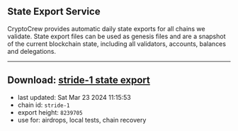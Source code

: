 ## State Export Service
CryptoCrew provides automatic daily state exports for all chains we validate. State export files can be used as genesis files and are a snapshot of the current blockchain state, including all validators, accounts, balances and delegations.

---
**Download: [stride-1 state export](https://dl-eu2.ccvalidators.com/SERVICE/stride/stride-1_export_8239705.json)**
---

- last updated: Sat Mar 23 2024 11:15:53
- chain id: `stride-1`
- export height: `8239705`
- use for: airdrops, local tests, chain recovery
